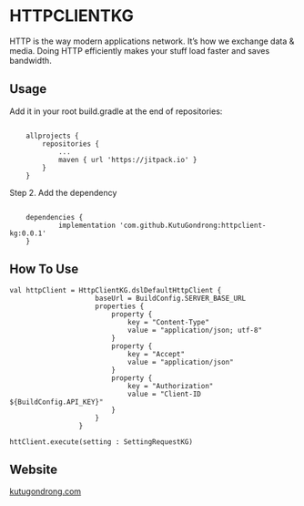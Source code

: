 # HTTPCLIENTKG

HTTP is the way modern applications network. It’s how we exchange data & media. 
Doing HTTP efficiently makes your stuff load faster and saves bandwidth.

## Usage

Add it in your root build.gradle at the end of repositories:

```

	allprojects {
		repositories {
			...
			maven { url 'https://jitpack.io' }
		}
	}

```

Step 2. Add the dependency

```

	dependencies {
	        implementation 'com.github.KutuGondrong:httpclient-kg:0.0.1'
	}

```
## How To Use

```
val httpClient = HttpClientKG.dslDefaultHttpClient {
                     baseUrl = BuildConfig.SERVER_BASE_URL
                     properties {
                         property {
                             key = "Content-Type"
                             value = "application/json; utf-8"
                         }
                         property {
                             key = "Accept"
                             value = "application/json"
                         }
                         property {
                             key = "Authorization"
                             value = "Client-ID ${BuildConfig.API_KEY}"
                         }
                     }
                 }

httClient.execute(setting : SettingRequestKG)
```

## Website
[kutugondrong.com](https://kutugondrong.com/)
